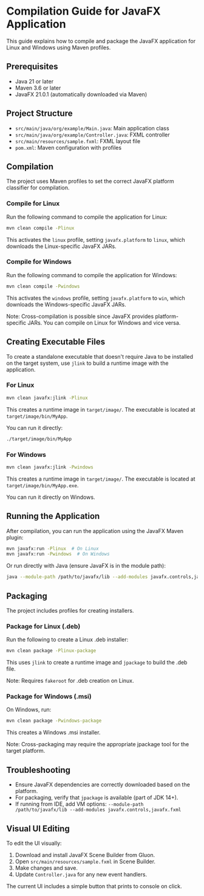 # Compilation Guide for JavaFX Application

This guide explains how to compile and package the JavaFX application for Linux and Windows using Maven profiles.

## Prerequisites

- Java 21 or later
- Maven 3.6 or later
- JavaFX 21.0.1 (automatically downloaded via Maven)

## Project Structure

- `src/main/java/org/example/Main.java`: Main application class
- `src/main/java/org/example/Controller.java`: FXML controller
- `src/main/resources/sample.fxml`: FXML layout file
- `pom.xml`: Maven configuration with profiles

## Compilation

The project uses Maven profiles to set the correct JavaFX platform classifier for compilation.

### Compile for Linux

Run the following command to compile the application for Linux:

```bash
mvn clean compile -Plinux
```

This activates the `linux` profile, setting `javafx.platform` to `linux`, which downloads the Linux-specific JavaFX JARs.

### Compile for Windows

Run the following command to compile the application for Windows:

```bash
mvn clean compile -Pwindows
```

This activates the `windows` profile, setting `javafx.platform` to `win`, which downloads the Windows-specific JavaFX JARs.

Note: Cross-compilation is possible since JavaFX provides platform-specific JARs. You can compile on Linux for Windows and vice versa.

## Creating Executable Files

To create a standalone executable that doesn't require Java to be installed on the target system, use `jlink` to build a runtime image with the application.

### For Linux

```bash
mvn clean javafx:jlink -Plinux
```

This creates a runtime image in `target/image/`. The executable is located at `target/image/bin/MyApp`.

You can run it directly:

```bash
./target/image/bin/MyApp
```

### For Windows

```bash
mvn clean javafx:jlink -Pwindows
```

This creates a runtime image in `target/image/`. The executable is located at `target/image/bin/MyApp.exe`.

You can run it directly on Windows.

## Running the Application

After compilation, you can run the application using the JavaFX Maven plugin:

```bash
mvn javafx:run -Plinux  # On Linux
mvn javafx:run -Pwindows  # On Windows
```

Or run directly with Java (ensure JavaFX is in the module path):

```bash
java --module-path /path/to/javafx/lib --add-modules javafx.controls,javafx.fxml -cp target/classes org.example.Main
```

## Packaging

The project includes profiles for creating installers.

### Package for Linux (.deb)

Run the following to create a Linux .deb installer:

```bash
mvn clean package -Plinux-package
```

This uses `jlink` to create a runtime image and `jpackage` to build the .deb file.

Note: Requires `fakeroot` for .deb creation on Linux.

### Package for Windows (.msi)

On Windows, run:

```bash
mvn clean package -Pwindows-package
```

This creates a Windows .msi installer.

Note: Cross-packaging may require the appropriate jpackage tool for the target platform.

## Troubleshooting

- Ensure JavaFX dependencies are correctly downloaded based on the platform.
- For packaging, verify that `jpackage` is available (part of JDK 14+).
- If running from IDE, add VM options: `--module-path /path/to/javafx/lib --add-modules javafx.controls,javafx.fxml`

## Visual UI Editing

To edit the UI visually:

1. Download and install JavaFX Scene Builder from Gluon.
2. Open `src/main/resources/sample.fxml` in Scene Builder.
3. Make changes and save.
4. Update `Controller.java` for any new event handlers.

The current UI includes a simple button that prints to console on click.
